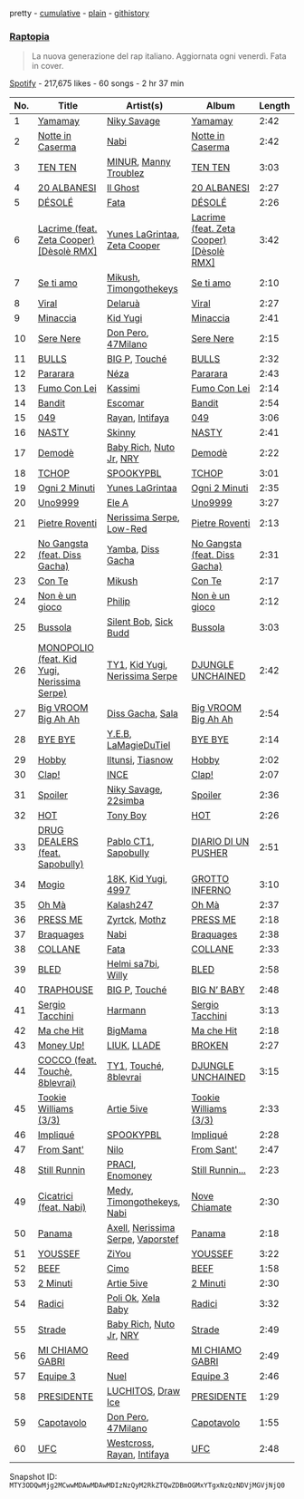 pretty - [cumulative](/playlists/cumulative/37i9dQZF1DWUQru3jd69v5.md) - [plain](/playlists/plain/37i9dQZF1DWUQru3jd69v5) - [githistory](https://github.githistory.xyz/mackorone/spotify-playlist-archive/blob/main/playlists/plain/37i9dQZF1DWUQru3jd69v5)

### [Raptopia](https://open.spotify.com/playlist/37i9dQZF1DWUQru3jd69v5)

> La nuova generazione del rap italiano\. Aggiornata ogni venerdì\. Fata in cover.

[Spotify](https://open.spotify.com/user/spotify) - 217,675 likes - 60 songs - 2 hr 37 min

| No. | Title | Artist(s) | Album | Length |
|---|---|---|---|---|
| 1 | [Yamamay](https://open.spotify.com/track/6P68S7IrfuDyXOmhUpwvxZ) | [Niky Savage](https://open.spotify.com/artist/4w9mPW732RnZkoqsy3lRsg) | [Yamamay](https://open.spotify.com/album/4yMQk3qc1pbUOLjgRN1gIB) | 2:42 |
| 2 | [Notte in Caserma](https://open.spotify.com/track/7e13N2FGtTbGDLToobRfxw) | [Nabi](https://open.spotify.com/artist/5CqlDzj8DSqsklkXuTYfSd) | [Notte in Caserma](https://open.spotify.com/album/38Ul6msWrKeRIlUP60pMU3) | 2:42 |
| 3 | [TEN TEN](https://open.spotify.com/track/6xWwDNDnU6SeshHsKJKiML) | [MINUR](https://open.spotify.com/artist/7rylbiZO3rabYvIKu4Kcg0), [Manny Troublez](https://open.spotify.com/artist/4zy1P09QNWgC7LvrAbYaDN) | [TEN TEN](https://open.spotify.com/album/6HAiyDtspjIZ3fFNGoZSHp) | 3:03 |
| 4 | [20 ALBANESI](https://open.spotify.com/track/0D2U3OZOuOuYptEF4Q6ziQ) | [Il Ghost](https://open.spotify.com/artist/2tOGpIgNsnDk6BxqFU2vCX) | [20 ALBANESI](https://open.spotify.com/album/6vFxXGFvqMTjm7IIgXg16q) | 2:27 |
| 5 | [DÉSOLÉ](https://open.spotify.com/track/4xrBfdXHqenjwuCRvnlqRM) | [Fata](https://open.spotify.com/artist/2e0HLVyPlF5jP9khNWfV3m) | [DÉSOLÉ](https://open.spotify.com/album/2dBduepbYIm9uQlADmUvdd) | 2:26 |
| 6 | [Lacrime \(feat\. Zeta Cooper\) \[Dèsolè RMX\]](https://open.spotify.com/track/4wjV4XQBpZuGEPVSgXdQPO) | [Yunes LaGrintaa](https://open.spotify.com/artist/2Ny7KtAFxJ0Ac3FPBiClWW), [Zeta Cooper](https://open.spotify.com/artist/6YiWOx2th8mcrKHgZhfkIs) | [Lacrime \(feat\. Zeta Cooper\) \[Dèsolè RMX\]](https://open.spotify.com/album/0nRRbsuMaZ9bGoWkczXUqD) | 3:42 |
| 7 | [Se ti amo](https://open.spotify.com/track/0DuEBifTJH7UUCCZXxffXh) | [Mikush](https://open.spotify.com/artist/3eBlbhY21Q1L6xwbVMCQa1), [Timongothekeys](https://open.spotify.com/artist/1pXa6QH7HpQcw3FCP7MQQk) | [Se ti amo](https://open.spotify.com/album/6KWpVZnQuIcwQYHCDbiPhF) | 2:10 |
| 8 | [Viral](https://open.spotify.com/track/6YMAvSYRPLi9O0Qq4IL3Rs) | [Delaruà](https://open.spotify.com/artist/0inlLzcyWLbJbPZuMzfTPt) | [Viral](https://open.spotify.com/album/7EgdSz7TNzcYnPCHgkcXZy) | 2:27 |
| 9 | [Minaccia](https://open.spotify.com/track/0RbhNJIb0vOtLbFlcBN3lx) | [Kid Yugi](https://open.spotify.com/artist/0EUR8jz8L936AEbV2Spkca) | [Minaccia](https://open.spotify.com/album/0jBPzPKM05G6OyULtiaq9p) | 2:41 |
| 10 | [Sere Nere](https://open.spotify.com/track/2WHiSpzu5j3pBNextnnZwV) | [Don Pero](https://open.spotify.com/artist/2KLafS2cc489GVGuYm5aE2), [47Milano](https://open.spotify.com/artist/0A3F67rGTvyUTqCCuiFLV1) | [Sere Nere](https://open.spotify.com/album/4VE7KgxqtyIwmH7IiwF4pQ) | 2:15 |
| 11 | [BULLS](https://open.spotify.com/track/02ziGICyxDi5VHvKkQBkUB) | [BIG P](https://open.spotify.com/artist/1a0E2OojvY4bOw0SfYN768), [Touché](https://open.spotify.com/artist/3sRTjuam7GJ4lA7ewD2sfb) | [BULLS](https://open.spotify.com/album/5uCB7ufT1yu047ld0EY1a0) | 2:32 |
| 12 | [Pararara](https://open.spotify.com/track/5Vio7g8p9zDEdJY03cDF2G) | [Néza](https://open.spotify.com/artist/6cE2WyjXwngsJynb3uk1WO) | [Pararara](https://open.spotify.com/album/3wy6SeCkIKp1AipBNAJx8q) | 2:43 |
| 13 | [Fumo Con Lei](https://open.spotify.com/track/0Mx0iBrF9xsZeSZlCP0M5s) | [Kassimi](https://open.spotify.com/artist/2SLBMi00NHiYhfnJ36aTvd) | [Fumo Con Lei](https://open.spotify.com/album/0YuiNiDJ0y3sUhRRwBVZEe) | 2:14 |
| 14 | [Bandit](https://open.spotify.com/track/0U9hvXudneGTIO3WtpVoh0) | [Escomar](https://open.spotify.com/artist/6o4HwHVQqXnSxpHxII3KJw) | [Bandit](https://open.spotify.com/album/2gzqXgZ8Qdzyb0H7VvXmc9) | 2:54 |
| 15 | [049](https://open.spotify.com/track/2ctb12A2f1xM2mMaO29naD) | [Rayan](https://open.spotify.com/artist/6doCr3greqY545Eo7IsY3m), [Intifaya](https://open.spotify.com/artist/1sSz8a84ezDX1LhXCIgt41) | [049](https://open.spotify.com/album/3L3WQ16h0XZx4OW0DCvEl0) | 3:06 |
| 16 | [NASTY](https://open.spotify.com/track/62qL3R7T6G4wgHBpZ8efBu) | [Skinny](https://open.spotify.com/artist/1NHdROm8HLgfbar8uCIZGk) | [NASTY](https://open.spotify.com/album/03x49jYtwYvQuvAsiOdcm2) | 2:41 |
| 17 | [Demodè](https://open.spotify.com/track/59XPghPNocTlJlp6mKnjCh) | [Baby Rich](https://open.spotify.com/artist/6nNm1ydguU7kzvUHidRxRN), [Nuto Jr](https://open.spotify.com/artist/35cHFPW5iuDM1df442BBt5), [NRY](https://open.spotify.com/artist/4rQfPosRUCIb7zmKGsmS6s) | [Demodè](https://open.spotify.com/album/2YHTY2F7c4vy4tGX5uCuud) | 2:22 |
| 18 | [TCHOP](https://open.spotify.com/track/7bn2VpaP4jMnaqZMWwuFxf) | [SPOOKYPBL](https://open.spotify.com/artist/6083C1SYbF1b4iMciTbpbv) | [TCHOP](https://open.spotify.com/album/1EJI81qJI6iM98gmbmzATW) | 3:01 |
| 19 | [Ogni 2 Minuti](https://open.spotify.com/track/7BXVTzqKxMZywSrdIJm9yQ) | [Yunes LaGrintaa](https://open.spotify.com/artist/2Ny7KtAFxJ0Ac3FPBiClWW) | [Ogni 2 Minuti](https://open.spotify.com/album/0LKW0DkGUMLkZFMhSMuHiA) | 2:35 |
| 20 | [Uno9999](https://open.spotify.com/track/59KsUaIA6LKg1CCAmkhYOX) | [Ele A](https://open.spotify.com/artist/2p8QkcgkfvIcUTpudqcqRM) | [Uno9999](https://open.spotify.com/album/028OsY71ny6lzw0Tuq8ILS) | 3:27 |
| 21 | [Pietre Roventi](https://open.spotify.com/track/3lk5nbbxln0M5MsbzboGR6) | [Nerissima Serpe](https://open.spotify.com/artist/08ppjXEpROUgrG1X0DEquB), [Low\-Red](https://open.spotify.com/artist/6iE4D1r501drzd1fyM6z9N) | [Pietre Roventi](https://open.spotify.com/album/1Pmk7Yl7ZxCgfBrPbxQsVi) | 2:13 |
| 22 | [No Gangsta \(feat\. Diss Gacha\)](https://open.spotify.com/track/7jchp8dvNtPolD0UJHjDLs) | [Yamba](https://open.spotify.com/artist/5cmAoURYGVEFe0FyqQ127T), [Diss Gacha](https://open.spotify.com/artist/4TKF8KSK6bgHgszFxu5xzu) | [No Gangsta \(feat\. Diss Gacha\)](https://open.spotify.com/album/1FCvC9JiVSiFYxyguzXb4B) | 2:31 |
| 23 | [Con Te](https://open.spotify.com/track/0d3X6EsJll4q4rmMdDRtvf) | [Mikush](https://open.spotify.com/artist/3eBlbhY21Q1L6xwbVMCQa1) | [Con Te](https://open.spotify.com/album/6yRcSRnjcoc9kSvWEmkR2i) | 2:17 |
| 24 | [Non è un gioco](https://open.spotify.com/track/5ie6qbpqdvq637m91zl4an) | [Philip](https://open.spotify.com/artist/0rq5wppHKGTFcdl8da5ODZ) | [Non è un gioco](https://open.spotify.com/album/3PbWmisvxgnTLY0ZX094aM) | 2:12 |
| 25 | [Bussola](https://open.spotify.com/track/2kNF8cF9KQhmGxNrVm8PAi) | [Silent Bob](https://open.spotify.com/artist/4oEO6Ud3efrjTNSR9SMleI), [Sick Budd](https://open.spotify.com/artist/5h8RF4h6OhX1zIssiLPndr) | [Bussola](https://open.spotify.com/album/7AzZyWqZpsUP8HwwvL9CTZ) | 3:03 |
| 26 | [MONOPOLIO \(feat\. Kid Yugi, Nerissima Serpe\)](https://open.spotify.com/track/7KTseTI8UdMT4WUIOmjTQC) | [TY1](https://open.spotify.com/artist/2DWRgncNMnTfwDiKSI0VoP), [Kid Yugi](https://open.spotify.com/artist/0EUR8jz8L936AEbV2Spkca), [Nerissima Serpe](https://open.spotify.com/artist/08ppjXEpROUgrG1X0DEquB) | [DJUNGLE UNCHAINED](https://open.spotify.com/album/79Oed24d4hksRxWfyNtZbO) | 2:42 |
| 27 | [Big VROOM Big Ah Ah](https://open.spotify.com/track/0GXP7aq6Ec8b4tx1w8VNcu) | [Diss Gacha](https://open.spotify.com/artist/4TKF8KSK6bgHgszFxu5xzu), [Sala](https://open.spotify.com/artist/3JgYm8oVvcrFpJBUNIonqM) | [Big VROOM Big Ah Ah](https://open.spotify.com/album/5uqthSZzxmDYVXErwPgkUG) | 2:54 |
| 28 | [BYE BYE](https://open.spotify.com/track/3ShpGGdrnqUwnh920D70MD) | [Y.E.B](https://open.spotify.com/artist/1UX1nNkeNhEl07t7KVGDif), [LaMagieDuTiel](https://open.spotify.com/artist/654NFDDfEoyiwCwbycKIl3) | [BYE BYE](https://open.spotify.com/album/4WwPRLJRXXlWDLEXVVXoik) | 2:14 |
| 29 | [Hobby](https://open.spotify.com/track/6qjdgIfEAfN5t5SSn6aFHl) | [Iltunsi](https://open.spotify.com/artist/5EKDPmA7YDn5cJfATS9SvJ), [Tiasnow](https://open.spotify.com/artist/4dDSt0CPKbrOP6zL1XcDUe) | [Hobby](https://open.spotify.com/album/1WF9yeyNbA47SM7hmXuMdP) | 2:02 |
| 30 | [Clap!](https://open.spotify.com/track/5C4Yoj7SqI8Saw4mGwMsHf) | [INCE](https://open.spotify.com/artist/06hLqaGYqDyCF8ZjaAyEaw) | [Clap!](https://open.spotify.com/album/4fVNLP5qzaB5Uu7hp5Fxzk) | 2:07 |
| 31 | [Spoiler](https://open.spotify.com/track/34YLExaZOqmhFphwmYRg1t) | [Niky Savage](https://open.spotify.com/artist/4w9mPW732RnZkoqsy3lRsg), [22simba](https://open.spotify.com/artist/4Xsf5hhfIyhTgiVymlPLA7) | [Spoiler](https://open.spotify.com/album/2YcSX52kZUgPPOcTuFx8OZ) | 2:36 |
| 32 | [HOT](https://open.spotify.com/track/6VEEoOaX6CXy8eejTQw40J) | [Tony Boy](https://open.spotify.com/artist/6PsQc21YZU7WNfiODG69Qk) | [HOT](https://open.spotify.com/album/5vF1oUEwXJeNn7TqpXGG8N) | 2:26 |
| 33 | [DRUG DEALERS \(feat\. Sapobully\)](https://open.spotify.com/track/65cwJw7TQRRPUgPgdVHftV) | [Pablo CT1](https://open.spotify.com/artist/7MgujiE0xHTeS5tqBNKRfe), [Sapobully](https://open.spotify.com/artist/2u5doTfPeC2gnLwislKGLE) | [DIARIO DI UN PUSHER](https://open.spotify.com/album/4tbTUVR5AXMjxp5unYO9a0) | 2:51 |
| 34 | [Mogio](https://open.spotify.com/track/2UCw0rBbkmZJIn3oQomFTT) | [18K](https://open.spotify.com/artist/5PVCzkHVhVLRLadPdJUdXB), [Kid Yugi](https://open.spotify.com/artist/0EUR8jz8L936AEbV2Spkca), [4997](https://open.spotify.com/artist/0wBVwV8gukXKLSrVjQVJTE) | [GROTTO INFERNO](https://open.spotify.com/album/1zyXtWcVBCqJJW7jQTICEb) | 3:10 |
| 35 | [Oh Mà](https://open.spotify.com/track/5x629g2VVGrBWUR2DSRVhg) | [Kalash247](https://open.spotify.com/artist/0uWqSeCUMHjnUwa3Ia3ZcL) | [Oh Mà](https://open.spotify.com/album/0CS2ggLHqLMTbotnb1Hney) | 2:37 |
| 36 | [PRESS ME](https://open.spotify.com/track/6P4uMmWwSVQKlhxaRRRkN7) | [Zyrtck](https://open.spotify.com/artist/4kzy5r1zhu4jC0LhQ15nti), [Mothz](https://open.spotify.com/artist/5lrXmCL7NuAEVJDfhIJtsu) | [PRESS ME](https://open.spotify.com/album/1D8EHHBtSg7O9sYFEZIue6) | 2:18 |
| 37 | [Braquages](https://open.spotify.com/track/5X4mISo6fLNbc2cn6W38A7) | [Nabi](https://open.spotify.com/artist/5CqlDzj8DSqsklkXuTYfSd) | [Braquages](https://open.spotify.com/album/0W0T9Tpqc5h82PiBZY27CJ) | 2:38 |
| 38 | [COLLANE](https://open.spotify.com/track/0fSpIhDmGgXIWYkaaNsw0t) | [Fata](https://open.spotify.com/artist/2e0HLVyPlF5jP9khNWfV3m) | [COLLANE](https://open.spotify.com/album/1P8Xp6rAlMzJGYGhdNKzjl) | 2:33 |
| 39 | [BLED](https://open.spotify.com/track/5Yv4lgEsLZzOg0JPIuTytj) | [Helmi sa7bi](https://open.spotify.com/artist/2mvMdmcLoPwfaUHlgwRJlj), [Willy](https://open.spotify.com/artist/3OPPr0QwjBGnWfaVkxBTow) | [BLED](https://open.spotify.com/album/1S8kI7xZRJUrfBjNpOFqoV) | 2:58 |
| 40 | [TRAPHOUSE](https://open.spotify.com/track/3LxBLcewFoznQcFef8spcV) | [BIG P](https://open.spotify.com/artist/1a0E2OojvY4bOw0SfYN768), [Touché](https://open.spotify.com/artist/3sRTjuam7GJ4lA7ewD2sfb) | [BIG N’ BABY](https://open.spotify.com/album/3kMqQswGZbRBFw28XZVc5Q) | 2:48 |
| 41 | [Sergio Tacchini](https://open.spotify.com/track/0YPRUXY8E083xNY75J3ZSq) | [Harmann](https://open.spotify.com/artist/7vNFdksWR78dwtW1Tx3Zsw) | [Sergio Tacchini](https://open.spotify.com/album/0VDRRP3JEfLmP2icsms24z) | 3:13 |
| 42 | [Ma che Hit](https://open.spotify.com/track/0UdDpDeyyidQZISEhEqAMH) | [BigMama](https://open.spotify.com/artist/5A0upF7YOXwWW0R5EuahcF) | [Ma che Hit](https://open.spotify.com/album/46ei2Xa6C9yAOrnmKDRdOA) | 2:18 |
| 43 | [Money Up!](https://open.spotify.com/track/2KzcgMKFe948PbcbSmoDWj) | [LIUK](https://open.spotify.com/artist/6xfeQJvxB1JE91mbYegsni), [LLADE](https://open.spotify.com/artist/07O2VDRdhylixj9TZzXSbI) | [BROKEN](https://open.spotify.com/album/1YZCRc6HysR5iXWXPBUM9O) | 2:27 |
| 44 | [COCCO \(feat\. Touchè, 8blevrai\)](https://open.spotify.com/track/0dal7CKBaE8gFFKAz5OpKj) | [TY1](https://open.spotify.com/artist/2DWRgncNMnTfwDiKSI0VoP), [Touché](https://open.spotify.com/artist/3sRTjuam7GJ4lA7ewD2sfb), [8blevrai](https://open.spotify.com/artist/0JTyCMDiDRxnkcDYhcB93D) | [DJUNGLE UNCHAINED](https://open.spotify.com/album/79Oed24d4hksRxWfyNtZbO) | 3:15 |
| 45 | [Tookie Williams \(3/3\)](https://open.spotify.com/track/0byOney03xKL4Ze0RR18nJ) | [Artie 5ive](https://open.spotify.com/artist/2R4kNOwHUUsuDYhKsESVbF) | [Tookie Williams \(3/3\)](https://open.spotify.com/album/7ehWKXdXES5KOnM5sSCOjE) | 2:33 |
| 46 | [Impliqué](https://open.spotify.com/track/1w6tgbznwNUxacR6bTAYxY) | [SPOOKYPBL](https://open.spotify.com/artist/6083C1SYbF1b4iMciTbpbv) | [Impliqué](https://open.spotify.com/album/5fgtL0uuUrVb3bdI6UIKhC) | 2:28 |
| 47 | [From Sant'](https://open.spotify.com/track/2SyEPyC2ug8JqJFHPOZubr) | [Nilo](https://open.spotify.com/artist/2quVb29xnOv7eESFZnLY8B) | [From Sant'](https://open.spotify.com/album/6QLXoiRRzLoWjwUyT1J6an) | 2:47 |
| 48 | [Still Runnin](https://open.spotify.com/track/5Zl6mXtuM8xbcDtiEh5GN8) | [PRACI](https://open.spotify.com/artist/4mW1PRTVIA38Yv9ZDezrj5), [Enomoney](https://open.spotify.com/artist/0ciz7qq9gZJKmjxvi38IL8) | [Still Runnin...](https://open.spotify.com/album/7G9gUgVYytx10YQ47oo8Wr) | 2:23 |
| 49 | [Cicatrici \(feat\. Nabi\)](https://open.spotify.com/track/77FQ6iMaTn7fT9IMdMnpEn) | [Medy](https://open.spotify.com/artist/3lbFUmlaNMa9ZVSabLlkhn), [Timongothekeys](https://open.spotify.com/artist/1pXa6QH7HpQcw3FCP7MQQk), [Nabi](https://open.spotify.com/artist/5CqlDzj8DSqsklkXuTYfSd) | [Nove Chiamate](https://open.spotify.com/album/5r2DMxv3IGCkVIhksqgkFy) | 2:30 |
| 50 | [Panama](https://open.spotify.com/track/2NaDjUskdeJyn8tG0f9NzU) | [Axell](https://open.spotify.com/artist/2ySYVtBVDE24iUcJGfHRka), [Nerissima Serpe](https://open.spotify.com/artist/08ppjXEpROUgrG1X0DEquB), [Vaporstef](https://open.spotify.com/artist/7CLam35Bb5uvhKfIccRCpz) | [Panama](https://open.spotify.com/album/3iUGHThARKVQzRTwajJ7RC) | 2:18 |
| 51 | [YOUSSEF](https://open.spotify.com/track/0R6KCfzkmpudxNXKfp0QrC) | [ZiYou](https://open.spotify.com/artist/6RdaSvAxIod8j6aBm7cF4U) | [YOUSSEF](https://open.spotify.com/album/7Ie4u4mtk1TxS01II2aj7p) | 3:22 |
| 52 | [BEEF](https://open.spotify.com/track/3HC0jFOHZ6LUDTloTBqAwC) | [Cimo](https://open.spotify.com/artist/0avMRzInbLJgZbegtymOQ3) | [BEEF](https://open.spotify.com/album/033RtlmFySG0CiwdtUlyVy) | 1:58 |
| 53 | [2 Minuti](https://open.spotify.com/track/6Pb347IsDVdenArQDkWjAa) | [Artie 5ive](https://open.spotify.com/artist/2R4kNOwHUUsuDYhKsESVbF) | [2 Minuti](https://open.spotify.com/album/3URcr6a2WSqc6631IzhxDF) | 2:30 |
| 54 | [Radici](https://open.spotify.com/track/2DO1FtemtQJHMeIF98Zfi8) | [Poli Ok](https://open.spotify.com/artist/0xgcFVaTrkdF6zEqV33f4E), [Xela Baby](https://open.spotify.com/artist/2lSvy0qRlHqyWxkHmflU7M) | [Radici](https://open.spotify.com/album/2n5GxzWWDD1WWysgJCKIxr) | 3:32 |
| 55 | [Strade](https://open.spotify.com/track/27zqJfsRqMNZJdI13EnDGF) | [Baby Rich](https://open.spotify.com/artist/6nNm1ydguU7kzvUHidRxRN), [Nuto Jr](https://open.spotify.com/artist/35cHFPW5iuDM1df442BBt5), [NRY](https://open.spotify.com/artist/4rQfPosRUCIb7zmKGsmS6s) | [Strade](https://open.spotify.com/album/4FZq38mnAgnwYhNouzOuoG) | 2:49 |
| 56 | [MI CHIAMO GABRI](https://open.spotify.com/track/4YwAD8Tr0wID3Se1agEqX6) | [Reed](https://open.spotify.com/artist/4eFBfxE5UExIHvWamPhByA) | [MI CHIAMO GABRI](https://open.spotify.com/album/6mAqgaiYs09591irEhS61R) | 2:49 |
| 57 | [Equipe 3](https://open.spotify.com/track/4i0LOQjyzfAXDFvVbXPrEd) | [Nuel](https://open.spotify.com/artist/5E3PTmB24Rrp3XW9Xk2Ixs) | [Equipe 3](https://open.spotify.com/album/54WM2s5FvWMjuVNUQamUqE) | 2:46 |
| 58 | [PRESIDENTE](https://open.spotify.com/track/0hgxvzi32U5hEDY9bgo4KA) | [LUCHITOS](https://open.spotify.com/artist/1q4ioEGGMSQFjAt24zkXkX), [Draw Ice](https://open.spotify.com/artist/7bBsqA3ckjPt7nl9F2ETNG) | [PRESIDENTE](https://open.spotify.com/album/3WNeAHKEEoPP4CA1haOXV0) | 1:29 |
| 59 | [Capotavolo](https://open.spotify.com/track/3zSA43fLbKDNjRhgBgRKPA) | [Don Pero](https://open.spotify.com/artist/2KLafS2cc489GVGuYm5aE2), [47Milano](https://open.spotify.com/artist/0A3F67rGTvyUTqCCuiFLV1) | [Capotavolo](https://open.spotify.com/album/6e78WCwUIiJqp4oMkUiBz2) | 1:55 |
| 60 | [UFC](https://open.spotify.com/track/3T1KXh21ieREyl1TIdxzdb) | [Westcross](https://open.spotify.com/artist/6CWIvN7FdCWsZZYcfmYPzk), [Rayan](https://open.spotify.com/artist/6doCr3greqY545Eo7IsY3m), [Intifaya](https://open.spotify.com/artist/1sSz8a84ezDX1LhXCIgt41) | [UFC](https://open.spotify.com/album/27pQVLpSz8kAFBwnTc1ZZM) | 2:48 |

Snapshot ID: `MTY3ODQwMjg2MCwwMDAwMDAwMDIzNzQyM2RkZTQwZDBmOGMxYTgxNzQzNDVjMGVjNjQ0`
